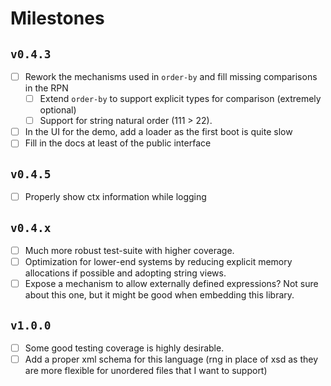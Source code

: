# Milestones

## `v0.4.3`

- [ ] Rework the mechanisms used in `order-by` and fill missing comparisons in the RPN
  - [ ] Extend `order-by` to support explicit types for comparison (extremely optional)
  - [ ] Support for string natural order (111 > 22).
- [ ] In the UI for the demo, add a loader as the first boot is quite slow
- [ ] Fill in the docs at least of the public interface

## `v0.4.5`

- [ ] Properly show ctx information while logging

## `v0.4.x`

- [ ] Much more robust test-suite with higher coverage.
- [ ] Optimization for lower-end systems by reducing explicit memory allocations if possible and adopting string views.
- [ ] Expose a mechanism to allow externally defined expressions? Not sure about this one, but it might be good when embedding this library.

## `v1.0.0`

- [ ] Some good testing coverage is highly desirable.
- [ ] Add a proper xml schema for this language (rng in place of xsd as they are more flexible for unordered files that I want to support)
